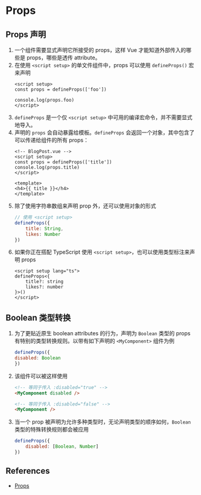 # Props


## Props 声明
1. 一个组件需要显式声明它所接受的 props，这样 Vue 才能知道外部传入的哪些是 props，哪些是透传 attribute。
2. 在使用 `<script setup>` 的单文件组件中，props 可以使用 `defineProps()` 宏来声明
    ```vue
    <script setup>
    const props = defineProps(['foo'])

    console.log(props.foo)
    </script>
    ```
2. `defineProps` 是一个仅 `<script setup>` 中可用的编译宏命令，并不需要显式地导入。
3. 声明的 `props` 会自动暴露给模板。`defineProps` 会返回一个对象，其中包含了可以传递给组件的所有 props：
    ```vue
    <!-- BlogPost.vue -->
    <script setup>
    const props = defineProps(['title'])
    console.log(props.title)
    </script>

    <template>
    <h4>{{ title }}</h4>
    </template>
    ```
4. 除了使用字符串数组来声明 prop 外，还可以使用对象的形式
    ```js
    // 使用 <script setup>
    defineProps({
        title: String,
        likes: Number
    })
    ```
5. 如果你正在搭配 TypeScript 使用 `<script setup>`，也可以使用类型标注来声明 props
    ```vue
    <script setup lang="ts">
    defineProps<{
        title?: string
        likes?: number
    }>()
    </script>
    ```


## Boolean 类型转换​
1. 为了更贴近原生 boolean attributes 的行为，声明为 `Boolean` 类型的 props 有特别的类型转换规则。以带有如下声明的 `<MyComponent>` 组件为例
    ```js
    defineProps({
    disabled: Boolean
    })
    ```
2. 该组件可以被这样使用
    ```html
    <!-- 等同于传入 :disabled="true" -->
    <MyComponent disabled />

    <!-- 等同于传入 :disabled="false" -->
    <MyComponent />
    ```
3. 当一个 prop 被声明为允许多种类型时，无论声明类型的顺序如何，`Boolean` 类型的特殊转换规则都会被应用
    ```js
    defineProps({
        disabled: [Boolean, Number]
    })


## References
* [Props](https://cn.vuejs.org/guide/components/props.html)